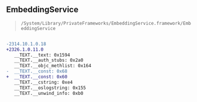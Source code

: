 ## EmbeddingService

> `/System/Library/PrivateFrameworks/EmbeddingService.framework/EmbeddingService`

```diff

-2314.10.1.0.18
+2326.1.0.11.0
   __TEXT.__text: 0x1594
   __TEXT.__auth_stubs: 0x2a0
   __TEXT.__objc_methlist: 0x164
-  __TEXT.__const: 0x68
+  __TEXT.__const: 0x60
   __TEXT.__cstring: 0xe4
   __TEXT.__oslogstring: 0x155
   __TEXT.__unwind_info: 0xb0

```
